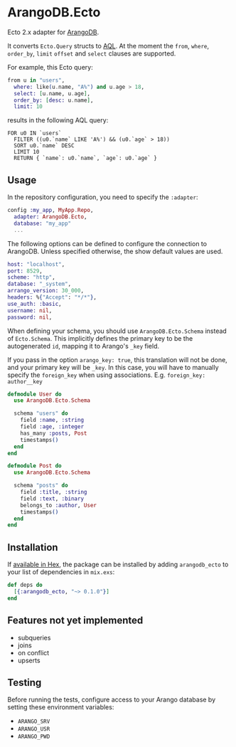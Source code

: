 # ArangoDB.Ecto 

Ecto 2.x adapter for [ArangoDB](https://www.arangodb.com/).

It converts `Ecto.Query` structs to [AQL](https://docs.arangodb.com/3.1/AQL).
At the moment the `from`, `where`, `order_by`, `limit`
`offset` and `select` clauses are supported.

For example, this Ecto query:
```elixir
from u in "users",
  where: like(u.name, "A%") and u.age > 18,
  select: [u.name, u.age],
  order_by: [desc: u.name],
  limit: 10
```
results in the following AQL query:
```
FOR u0 IN `users`
  FILTER ((u0.`name` LIKE 'A%') && (u0.`age` > 18))
  SORT u0.`name` DESC
  LIMIT 10
  RETURN { `name`: u0.`name`, `age`: u0.`age` }
```
      
## Usage

In the repository configuration, you need to specify the `:adapter`:

```elixir
config :my_app, MyApp.Repo,
  adapter: ArangoDB.Ecto,
  database: "my_app"
  ...
```
   
The following options can be defined to configure the connection to ArangoDB.
Unless specified otherwise, the show default values are used.
```elixir
host: "localhost",
port: 8529,
scheme: "http",
database: "_system",
arrango_version: 30_000,
headers: %{"Accept": "*/*"},
use_auth: :basic,
username: nil,
password: nil,
```

When defining your schema, you should use `ArangoDB.Ecto.Schema` instead of `Ecto.Schema`.
This implicitly defines the primary key to be the autogenerated `id`, mapping it to Arango's 
`_key` field.

If you pass in the option `arango_key: true`, this translation will not be done,
and your primary key will be `_key`.
In this case, you will have to manually specify the `foreign_key` when using associations.
E.g. `foreign_key: author__key`

```elixir
defmodule User do
  use ArangoDB.Ecto.Schema

  schema "users" do
    field :name, :string
    field :age, :integer
    has_many :posts, Post
    timestamps()
  end
end

defmodule Post do
  use ArangoDB.Ecto.Schema

  schema "posts" do
    field :title, :string
    field :text, :binary
    belongs_to :author, User
    timestamps()
  end
end
```

## Installation

If [available in Hex](https://hex.pm/docs/publish), the package can be installed
by adding `arangodb_ecto` to your list of dependencies in `mix.exs`:

```elixir
def deps do
  [{:arangodb_ecto, "~> 0.1.0"}]
end
```

## Features not yet implemented
* subqueries
* joins
* on conflict
* upserts

## Testing
Before running the tests, configure access to your Arango database by setting
these environment variables:
- `ARANGO_SRV`
- `ARANGO_USR`
- `ARANGO_PWD`
